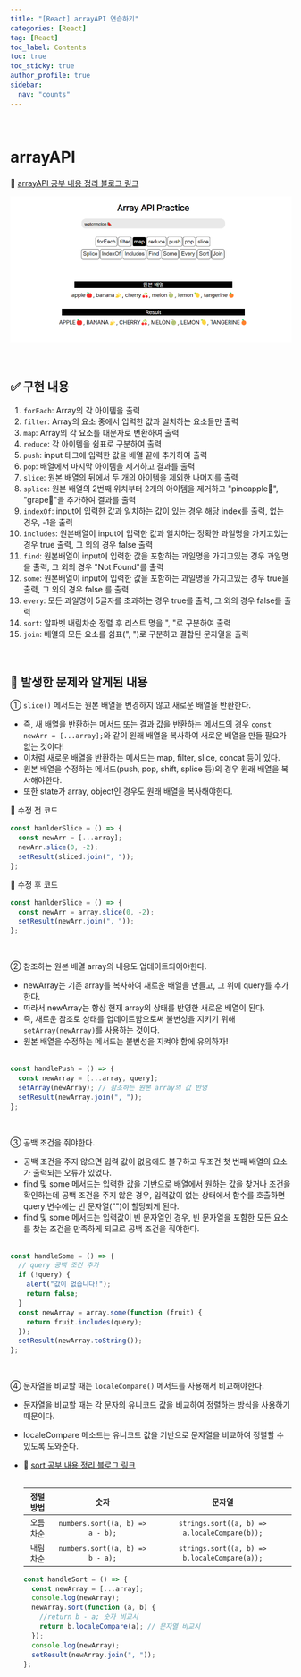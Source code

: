 ```yaml
---
title: "[React] arrayAPI 연습하기"
categories: [React]
tag: [React]
toc_label: Contents
toc: true
toc_sticky: true
author_profile: true
sidebar:
  nav: "counts"
---
```


<br>

# arrayAPI

🔗 [arrayAPI 공부 내용 정리 블로그 링크](https://mynamesieun.github.io/javascript/%EB%B0%B0%EC%97%B4%EA%B3%BC-%EB%A9%94%EC%84%9C%EB%93%9C/)

![Alt text](../../../assets/images/2024/2024-01-26-00-45-04.png)

<br>

## ✅ 구현 내용

1. `forEach`: Array의 각 아이템을 출력
2. `filter`: Array의 요소 중에서 입력한 값과 일치하는 요소들만 출력
3. `map`: Array의 각 요소를 대문자로 변환하여 출력
4. `reduce`: 각 아이템을 쉼표로 구분하여 출력
5. `push`: input 태그에 입력한 값을 배열 끝에 추가하여 출력
6. `pop`: 배열에서 마지막 아이템을 제거하고 결과를 출력
7. `slice`: 원본 배열의 뒤에서 두 개의 아이템을 제외한 나머지를 출력
8. `splice`: 원본 배열의 2번째 위치부터 2개의 아이템을 제거하고 "pineapple🍍", "grape🍇"을 추가하여 결과를 출력
9. `indexOf`: input에 입력한 값과 일치하는 값이 있는 경우 해당 index를 출력, 없는 경우, -1을 출력
10. `includes`: 원본배열이 input에 입력한 값과 일치하는 정확한 과일명을 가지고있는 경우 true 출력, 그 외의 경우 false 출력
11. `find`: 원본배열이 input에 입력한 값을 포함하는 과일명을 가지고있는 경우 과일명을 출력, 그 외의 경우 "Not Found"를 출력
12. `some`: 원본배열이 input에 입력한 값을 포함하는 과일명을 가지고있는 경우 true을 출력, 그 외의 경우 false 를 출력
13. `every`: 모든 과일명이 5글자를 초과하는 경우 true를 출력, 그 외의 경우 false를 출력
14. `sort`: 알파벳 내림차순 정렬 후 리스트 명을 ", "로 구분하여 출력
15. `join`: 배열의 모든 요소를 쉼표(", ")로 구분하고 결합된 문자열을 출력

<br>

## 🌟 발생한 문제와 알게된 내용

① `slice()` 메서드는 원본 배열을 변경하지 않고 새로운 배열을 반환한다.

- 즉, 새 배열을 반환하는 메서드 또는 결과 값을 반환하는 메서드의 경우 `const newArr = [...array];`와 같이 원래 배열을 복사하여 새로운 배열을 만들 필요가 없는 것이다!
- 이처럼 새로운 배열을 반환하는 메서드는 map, filter, slice, concat 등이 있다.
- 원본 배열을 수정하는 메서드(push, pop, shift, splice 등)의 경우 원래 배열을 복사해야한다.
- 또한 state가 array, object인 경우도 원래 배열을 복사해야한다.

🔽 수정 전 코드

```jsx
const hanlderSlice = () => {
  const newArr = [...array];
  newArr.slice(0, -2);
  setResult(sliced.join(", "));
};
```

🔽 수정 후 코드

```jsx
const hanlderSlice = () => {
  const newArr = array.slice(0, -2);
  setResult(newArr.join(", "));
};
```

<br>

② 참조하는 원본 배열 array의 내용도 업데이트되어야한다.

- newArray는 기존 array를 복사하여 새로운 배열을 만들고, 그 위에 query를 추가한다.
- 따라서 newArray는 항상 현재 array의 상태를 반영한 새로운 배열이 된다.
- 즉, 새로운 참조로 상태를 업데이트함으로써 불변성을 지키기 위해 `setArray(newArray)`를 사용하는 것이다.
- 원본 배열을 수정하는 메서드는 불변성을 지켜야 함에 유의하자!<br><br>

```jsx
const handlePush = () => {
  const newArray = [...array, query];
  setArray(newArray); // 참조하는 원본 array의 값 반영
  setResult(newArray.join(", "));
};
```

<br>

③ 공백 조건을 줘야한다.

- 공백 조건을 주지 않으면 입력 값이 없음에도 불구하고 무조건 첫 번째 배열의 요소가 출력되는 오류가 있었다.
- find 및 some 메서드는 입력한 값을 기반으로 배열에서 원하는 값을 찾거나 조건을 확인하는데 공백 조건을 주지 않은 경우, 입력값이 없는 상태에서 함수를 호출하면 query 변수에는 빈 문자열("")이 할당되게 된다.
- find 및 some 메서드는 입력값이 빈 문자열인 경우, 빈 문자열을 포함한 모든 요소를 찾는 조건을 만족하게 되므로 공백 조건을 줘야한다.<br><br>

```js
const handleSome = () => {
  // query 공백 조건 추가
  if (!query) {
    alert("값이 없습니다!");
    return false;
  }
  const newArray = array.some(function (fruit) {
    return fruit.includes(query);
  });
  setResult(newArray.toString());
};
```

<br>

④ 문자열을 비교할 때는 `localeCompare()` 메서드를 사용해서 비교해야한다.

- 문자열을 비교할 때는 각 문자의 유니코드 값을 비교하여 정렬하는 방식을 사용하기 때문이다.
- localeCompare 메소드는 유니코드 값을 기반으로 문자열을 비교하여 정렬할 수 있도록 도와준다.
- 🔗 [sort 공부 내용 정리 블로그 링크](<https://mynamesieun.github.io/javascript/sort()%EB%A1%9C-%EB%B0%B0%EC%97%B4-%EC%A0%95%EB%A0%AC%ED%95%98%EA%B8%B0/>)<br><br>

  | 정렬 방법 |               숫자               |                    문자열                     |
  | :-------: | :------------------------------: | :-------------------------------------------: |
  | 오름차순  | `numbers.sort((a, b) => a - b);` | `strings.sort((a, b) => a.localeCompare(b));` |
  | 내림차순  | `numbers.sort((a, b) => b - a);` | `strings.sort((a, b) => b.localeCompare(a));` |

  ```js
  const handleSort = () => {
    const newArray = [...array];
    console.log(newArray);
    newArray.sort(function (a, b) {
      //return b - a; 숫자 비교시
      return b.localeCompare(a); // 문자열 비교시
    });
    console.log(newArray);
    setResult(newArray.join(", "));
  };
  ```

<br>
